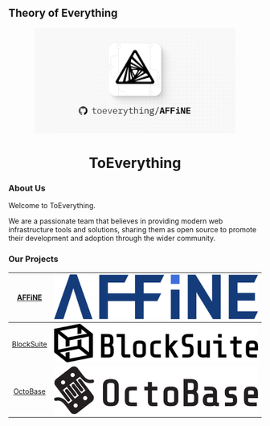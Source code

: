 ## Theory of Everything

<div align="center">
<img src="../images/cover.jpg" width="400" alt="toEverything Logo" />
</div>

<h1 align="center">ToEverything</h1>

### About Us

Welcome to ToEverything.

We are a passionate team that believes in providing modern web infrastructure tools and solutions, sharing them as open source to promote their development and adoption through the wider community.

### Our Projects

|   [AFFiNE]   |           <a href="https://github.com/toeverything/affine" target="blank"><picture style="width: 500px"><source media="(prefers-color-scheme: light)" srcset="images/affine-light-mode.svg" /><source media="(prefers-color-scheme: dark)" srcset="images/affine-dark-mode.svg" /><img src="images/affine-light-mode.svg" width="500" alt="AFFiNE Logo" /></picture></a>           |
| :----------: | :--------------------------------------------------------------------------------------------------------------------------------------------------------------------------------------------------------------------------------------------------------------------------------------------------------------------------------------------------------------------------------: |
| [BlockSuite] | <a href="https://github.com/toeverything/blocksuite" target="blank"><picture style="width: 500px"><source media="(prefers-color-scheme: light)" srcset="images/blocksuite-light-mode.svg" /><source media="(prefers-color-scheme: dark)" srcset="images/blocksuite-dark-mode.svg" /><img src="images/blocksuite-light-mode.svg" width="500" alt="BlockSuite Logo" /></picture></a> |
|  [OctoBase]  |      <a href="https://github.com/toeverything/octobase" target="blank"><picture style="width: 500px"><source media="(prefers-color-scheme: light)" srcset="images/octobase-light-mode.svg" /><source media="(prefers-color-scheme: dark)" srcset="images/octobase-dark-mode.svg" /><img src="images/octobase-light-mode.svg" width="500" alt="OctoBase Logo" /></picture></a>      |

[AFFiNE]: https://github.com/toeverything/affine
[BlockSuite]: https://github.com/toeverything/blocksuite
[OctoBase]: https://github.com/toeverything/octobase
